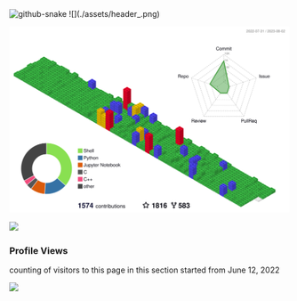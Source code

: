 <picture>
  <source media="(prefers-color-scheme: dark)" srcset="assets/github-snake-dark.svg" />
  <source media="(prefers-color-scheme: light)" srcset="assets/github-snake.svg" />
  <img alt="github-snake" src="assets/github-snake.svg" />
</picture>
<!--   my-header-img -->
![](./assets/header_.png)

![](./profile-3d-contrib/profile-gitblock.svg)

                                                                                                                                                                           

 

<!--   profile-green-animate -->

<!--   grid-snake -->
<!-- ![](https://github.com/BEPb/BEPb/blob/output/github-contribution-grid-snake.svg) -->

  <!-- skyline 
<a href="https://skyline.github.com/BEPb/2022"><img src="./assets/2022.gif" alt="" width="auto" height="auto" /></a> -->



<!--  2d history skills -->
<img src="https://cr-skills-chart-widget.azurewebsites.net/api/api?username=pipikai" width="auto"></img>

### Profile Views
counting of visitors to this page in this section started from June 12, 2022

![](https://count.getloli.com/get/@PIPIKAI.github.readme)
</br>
